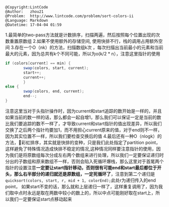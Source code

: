 ```
@Copyright:LintCode
@Author:   zhou21
@Problem:  http://www.lintcode.com/problem/sort-colors-ii
@Language: Markdown
@Datetime: 17-04-04 01:59
```

1.最简单的two-pass方法就是计数排序，扫描两遍，然后按照每个位置出现的次数重置原数组
2.如果不使用额外的存储空间, 使用快排不行，栈的调用占用额外空间
3.存在一个O（nk）的方法，扫描数组k次 ，每次扫描出当前最小的元素和当前最大的元素，因为总共有k个不同可能，所以为o(k/2 * n），注意这里指针的使用
```java
if (colors[current] == min) {
		swap(colors, start, current);
		start++;
		current++;
		}
else {
		swap(colors, end, current);
		end--;
}
```
注意这里当对于头指针操作时，因为current和start追踪的数开始是一样的，并且如果当前的数一样的话，那么都会一起自增1，那么我们可以保证一定是当前的数比我们要追踪的数不一样了，才导致current和start指针的值出现差异，所以我们交换了之后两个指针均要加1，而不用担心current原来的值，对于end则不一样，因为其实位置不一样，所以我们要检查交换后的值
4.最后还有一种O（nlogk）的方法，🌈彩虹排序，其实就是快排的变种，只是我们此处指定了partition point，这样避免了特殊情况造成快排不稳定的情况,这种情况同样要注意指针的使用，因为我们是将原数组每次分成左右两个数组来进行处理，所以我们一定要保证递归时分出的子数组和原来数组不一样，否则会陷入死循环爆栈，那么这里对于首尾两个指针的设置注意**一定要让start指针移动，否则很有可能end和start最后都位于开头，那么右半部分的递归就还是原数组，一定死循环了**，注意到第二个递归是`quicksort(colors, start, r, mid + 1, colorEnd);`此处r为递归传入的end point， 如果start不变的话，那么就和上层递归一样了，这样重复调用了，因为我们取中点时永远是取在两数中较小的数上的，所以中点可能刚好取在start上，所以我们一定要保证start点移动起来